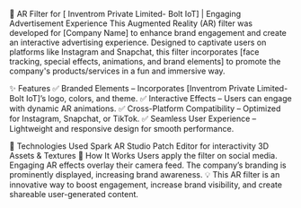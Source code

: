 📸 AR Filter for [ Inventrom Private Limited- Bolt IoT] | Engaging Advertisement Experience
This Augmented Reality (AR) filter was developed for [Company Name] to enhance brand engagement and create an interactive advertising experience. Designed to captivate users on platforms like Instagram and Snapchat, this filter incorporates [face tracking, special effects, animations, and brand elements] to promote the company's products/services in a fun and immersive way.

✨ Features
✅ Branded Elements – Incorporates [Inventrom Private Limited- Bolt IoT]’s logo, colors, and theme.
✅ Interactive Effects – Users can engage with dynamic AR animations.
✅ Cross-Platform Compatibility – Optimized for Instagram, Snapchat, or TikTok.
✅ Seamless User Experience – Lightweight and responsive design for smooth performance.

📌 Technologies Used
Spark AR Studio 
Patch Editor for interactivity
3D Assets & Textures 
🚀 How It Works
Users apply the filter on social media.
Engaging AR effects overlay their camera feed.
The company’s branding is prominently displayed, increasing brand awareness.
💡 This AR filter is an innovative way to boost engagement, increase brand visibility, and create shareable user-generated content.
